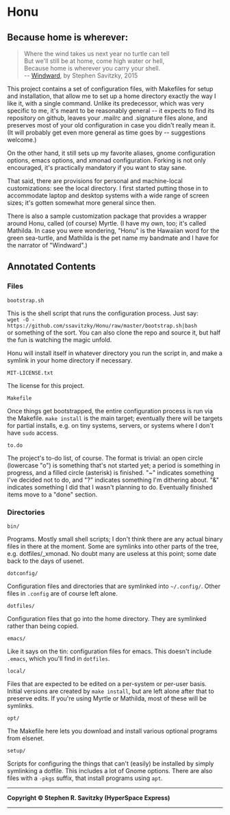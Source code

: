 Honu
====
Because home is wherever:
-------------------------

> Where the wind takes us next year no turtle can tell<br>
> But we'll still be at home, come high water or hell,<br>
> Because home is wherever you carry your shell.<br>
> -- [Windward](http://steve.savitzky.net/Songs/windward/), by Stephen
> Savitzky, 2015

This project contains a set of configuration files, with Makefiles for setup
and installation, that allow me to set up a home directory exactly the way I
like it, with a single command. Unlike its predecessor, which was very
specific to me, it's meant to be reasonably general -- it expects to find its
repository on github, leaves your .mailrc and .signature files alone, and
preserves most of your old configuration in case you didn't really mean it.
(It will probably get even more general as time goes by -- suggestions
welcome.)

On the other hand, it still sets up my favorite aliases, gnome configuration
options, emacs options, and xmonad configuration. Forking is not only
encouraged, it's practically mandatory if you want to stay sane.

That said, there are provisions for personal and machine-local customizations:
see the local directory.  I first started putting those in to accommodate
laptop and desktop systems with a wide range of screen sizes; it's gotten
somewhat more general since then.

There is also a sample customization package that provides a wrapper around
Honu, called (of course) Myrtle.  (I have my own, too; it's called Mathilda.
In case you were wondering, "Honu" is the Hawaiian word for the green
sea-turtle, and Mathilda is the pet name my bandmate and I have for the
narrator of "Windward".) 

Annotated Contents
------------------

### Files

`bootstrap.sh`

This is the shell script that runs the configuration process.  Just say:<br>
`wget -O - https://github.com/ssavitzky/Honu/raw/master/bootstrap.sh|bash`<br>
or something of the sort. You can also clone the repo and source it, but
half the fun is watching the magic unfold.

Honu will install itself in whatever directory you run the script in, and make
a symlink in your home directory if necessary.

`MIT-LICENSE.txt`

The license for this project.

`Makefile`

Once things get bootstrapped, the entire configuration process is run
via the Makefile. `make install` is the main target; eventually there
will be targets for partial installs, e.g. on tiny systems, servers, or
systems where I don't have `sudo` access.

`to.do`

The project's to-do list, of course. The format is trivial: an open circle
(lowercase "o") is something that's not started yet; a period is
something in progress, and a filled circle (asterisk) is finished. "\~"
indicates something I've decided not to do, and "?" indicates something
I'm dithering about. "&" indicates something I did that I wasn't
planning to do. Eventually finished items move to a "done" section.

### Directories

`bin/`

Programs. Mostly small shell scripts; I don't think there are any actual
binary files in there at the moment. Some are symlinks into other parts
of the tree, e.g. dotfiles/\_xmonad. No doubt many are useless at this
point; some date back to the days of usenet.

`dotconfig/`

Configuration files and directories that are symlinked into `~/.config/`.
Other files in `.config` are of course left alone.

`dotfiles/`

Configuration files that go into the home directory. They are symlinked
rather than being copied.

`emacs/`

Like it says on the tin: configuration files for emacs. This doesn't
include `.emacs`, which you'll find in `dotfiles`.

`local/`

Files that are expected to be edited on a per-system or per-user basis.
Initial versions are created by `make install`, but are left alone after that
to preserve edits.  If you're using Myrtle or Mathilda, most of these will be
symlinks. 

`opt/`

The Makefile here lets you download and install various optional
programs from elsenet. 

`setup/`

Scripts for configuring the things that can't (easily) be installed by
simply symlinking a dotfile. This includes a lot of Gnome options. There
are also files with a `-pkgs` suffix, that install programs using `apt`.

------------------------------------------------------------------------

**Copyright © Stephen R. Savitzky (HyperSpace Express)**

------------------------------------------------------------------------
